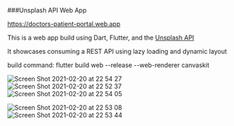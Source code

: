 ###Unsplash API Web App 

https://doctors-patient-portal.web.app

This is a web app build using Dart, Flutter, and the [Unsplash API](https://unsplash.com/developers)

It showcases consuming a REST API using lazy loading and dynamic layout

build command: flutter build web --release --web-renderer canvaskit

![Screen Shot 2021-02-20 at 22 54 27](https://user-images.githubusercontent.com/71202372/108617920-c590f200-73ce-11eb-8af2-bd87b4b34c34.png)
![Screen Shot 2021-02-20 at 22 52 37](https://user-images.githubusercontent.com/71202372/108617908-b5791280-73ce-11eb-91ae-27cc6a8a4c69.png)
![Screen Shot 2021-02-20 at 22 54 05](https://user-images.githubusercontent.com/71202372/108617917-c033a780-73ce-11eb-8144-dbe2997eb00e.png)

![Screen Shot 2021-02-20 at 22 53 08](https://user-images.githubusercontent.com/71202372/108617911-b90c9980-73ce-11eb-8117-2d0d68416b14.png)
![Screen Shot 2021-02-20 at 22 53 44](https://user-images.githubusercontent.com/71202372/108617915-bdd14d80-73ce-11eb-93f5-aeec3df07d49.png)